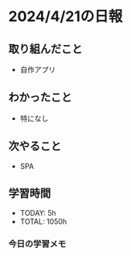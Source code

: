 # 2024/4/21の日報

## 取り組んだこと
- 自作アプリ

## わかったこと
- 特になし

## 次やること
- SPA

## 学習時間
- TODAY: 5h
- TOTAL: 1050h

### 今日の学習メモ
